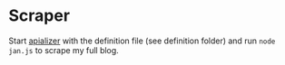 # Scraper

Start [apializer](https://github.com/janjongboom/apializer/) with the definition file (see definition folder) and run `node jan.js` to scrape my full blog.
